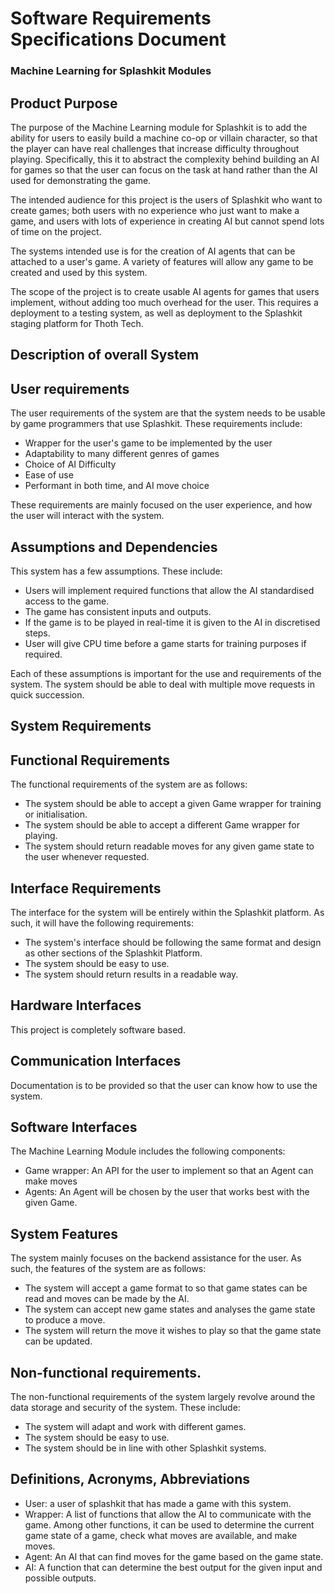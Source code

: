 # Software Requirements Specifications Document

### Machine Learning for Splashkit Modules

## Product Purpose

The purpose of the Machine Learning module for Splashkit is to add the ability for users to easily
build a machine co-op or villain character, so that the player can have real challenges that
increase difficulty throughout playing. Specifically, this it to abstract the complexity behind
building an AI for games so that the user can focus on the task at hand rather than the AI used for
demonstrating the game.

The intended audience for this project is the users of Splashkit who want to create games; both
users with no experience who just want to make a game, and users with lots of experience in creating
AI but cannot spend lots of time on the project.

The systems intended use is for the creation of AI agents that can be attached to a user's game. A
variety of features will allow any game to be created and used by this system.

The scope of the project is to create usable AI agents for games that users implement, without
adding too much overhead for the user. This requires a deployment to a testing system, as well as
deployment to the Splashkit staging platform for Thoth Tech.

## Description of overall System

## User requirements

The user requirements of the system are that the system needs to be usable by game programmers that
use Splashkit. These requirements include:

- Wrapper for the user's game to be implemented by the user
- Adaptability to many different genres of games
- Choice of AI Difficulty
- Ease of use
- Performant in both time, and AI move choice

These requirements are mainly focused on the user experience, and how the user will interact with
the system.

## Assumptions and Dependencies

This system has a few assumptions. These include:

- Users will implement required functions that allow the AI standardised access to the game.
- The game has consistent inputs and outputs.
- If the game is to be played in real-time it is given to the AI in discretised steps.
- User will give CPU time before a game starts for training purposes if required.

Each of these assumptions is important for the use and requirements of the system. The system should
be able to deal with multiple move requests in quick succession.

## System Requirements

## Functional Requirements

The functional requirements of the system are as follows:

- The system should be able to accept a given Game wrapper for training or initialisation.
- The system should be able to accept a different Game wrapper for playing.
- The system should return readable moves for any given game state to the user whenever requested.

## Interface Requirements

The interface for the system will be entirely within the Splashkit platform. As such, it will have
the following requirements:

- The system's interface should be following the same format and design as other sections of the
  Splashkit Platform.
- The system should be easy to use.
- The system should return results in a readable way.

## Hardware Interfaces

This project is completely software based.

## Communication Interfaces

Documentation is to be provided so that the user can know how to use the system.

## Software Interfaces

The Machine Learning Module includes the following components:

- Game wrapper: An API for the user to implement so that an Agent can make moves
- Agents: An Agent will be chosen by the user that works best with the given Game.

## System Features

The system mainly focuses on the backend assistance for the user. As such, the features of the
system are as follows:

- The system will accept a game format to so that game states can be read and moves can be made by
  the AI.
- The system can accept new game states and analyses the game state to produce a move.
- The system will return the move it wishes to play so that the game state can be updated.

## Non-functional requirements.

The non-functional requirements of the system largely revolve around the data storage and security
of the system. These include:

- The system will adapt and work with different games.
- The system should be easy to use.
- The system should be in line with other Splashkit systems.

## Definitions, Acronyms, Abbreviations

- User: a user of splashkit that has made a game with this system.
- Wrapper: A list of functions that allow the AI to communicate with the game. Among other
  functions, it can be used to determine the current game state of a game, check what moves are
  available, and make moves.
- Agent: An AI that can find moves for the game based on the game state.
- AI: A function that can determine the best output for the given input and possible outputs.

